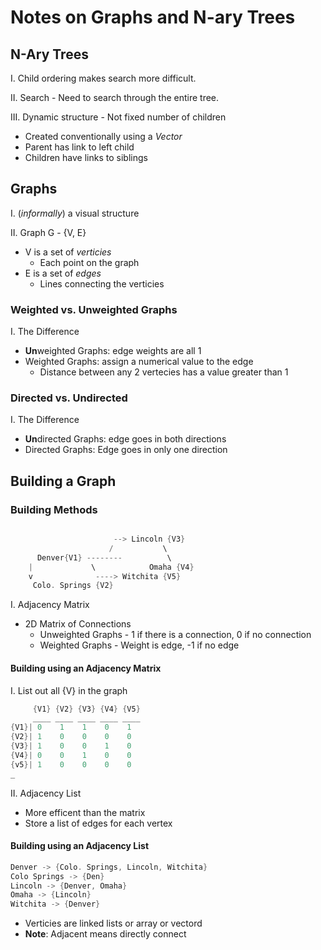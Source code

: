 # Notes on Graphs and N-ary Trees

## N-Ary Trees

I. Child ordering makes search more difficult.

II. Search - Need to search through the entire tree.

III. Dynamic structure - Not fixed number of children
* Created conventionally using a _Vector_
* Parent has link to left child
* Children have links to siblings

## Graphs

I. (_informally_)  a visual structure

II. Graph G - {V, E}
* V is a set of _verticies_
  * Each point on the graph
* E is a set of _edges_ 
  * Lines connecting the verticies

### Weighted vs. Unweighted Graphs

I. The Difference
* **Un**weighted Graphs: edge weights are all 1
* Weighted Graphs: assign a numerical value to the edge
  * Distance between any 2 vertecies has a value greater than 1

### Directed vs. Undirected

I. The Difference
* **Un**directed Graphs: edge goes in both directions
* Directed Graphs: Edge goes in only one direction

## Building a Graph

### Building Methods
```c++ 

                       --> Lincoln {V3}
                      /           \
      Denver{V1} --------          \
	|             \            Omaha {V4}
	v              ----> Witchita {V5}  
     Colo. Springs {V2}
```

I. Adjacency Matrix
* 2D Matrix of Connections
  * Unweighted Graphs - 1 if there is a connection, 0 if no connection
  * Weighted Graphs - Weight is edge, -1 if no edge

#### Building using an Adjacency Matrix

I. List out all {V} in the graph
 
```c++
     {V1} {V2} {V3} {V4} {V5}
     ____ ____ ____ ____ ____ 
{V1}| 0    1    1    0    1
{V2}| 1    0    0    0    0
{V3}| 1    0    0    1    0
{V4}| 0    0    1    0    0
{v5}| 1    0    0    0    0
_
```
II. Adjacency List
* More efficent than the matrix
* Store a list of edges for each vertex

#### Building using an Adjacency List
```c++
Denver -> {Colo. Springs, Lincoln, Witchita}
Colo Springs -> {Den}
Lincoln -> {Denver, Omaha}
Omaha -> {Lincoln}
Witchita -> {Denver}
```
* Verticies are linked lists or array or vectord
* **Note**: Adjacent means directly connect

